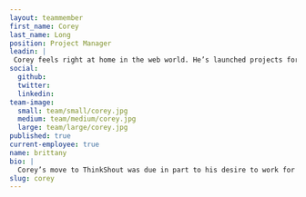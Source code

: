 ```yaml
---
layout: teammember
first_name: Corey
last_name: Long
position: Project Manager
leadin: |
 Corey feels right at home in the web world. He’s launched projects for industry giants like Nike, Apple, and Microsoft. At ThinkShout, he gets to put his experience to use for the organizations closest to his heart.
social:
  github: 
  twitter:
  linkedin: 
team-image:
  small: team/small/corey.jpg
  medium: team/medium/corey.jpg
  large: team/large/corey.jpg
published: true
current-employee: true
name: brittany
bio: |
  Corey’s move to ThinkShout was due in part to his desire to work for a company whose values align with his professional goals. We’re thrilled to have him and his skills. Before joining our team, Corey worked in both Project Manager and Digital producer roles to help build websites and mobile applications for a wide variety of organizations. He even helped launched NIKEiD, a service on Nike.com that allows users to customize their purchased apparel. When Corey isn’t overseeing projects, he’s spending time with his kids, reading, or nerding out about whatever’s currently taken his interest.
slug: corey
---
```

